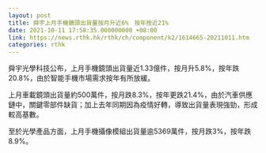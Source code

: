 ```yaml
---
layout: post
title: 舜宇上月手機鏡頭出貨量按月升近6%　按年挫近21%
date: 2021-10-11 17:58:35.000000000 +08:00
link: https://news.rthk.hk/rthk/ch/component/k2/1614665-20211011.htm
categories: rthk
---
```


舜宇光學科技公布，上月手機鏡頭出貨量近1.33億件，按月升5.8%，按年跌20.8%，由於智能手機市場需求按年有所放緩。

上月車載鏡頭出貨量約500萬件，按月跌8.3%，按年更跌21.4%，由於汽車供應鏈中，關鍵零部件缺貨；加上去年同期因為疫情好轉，導致出貨量表現強勁，形成較高基數。

至於光學產品方面，上月手機攝像模組出貨量逾5369萬件，按月跌3%，按年跌8.9%。
